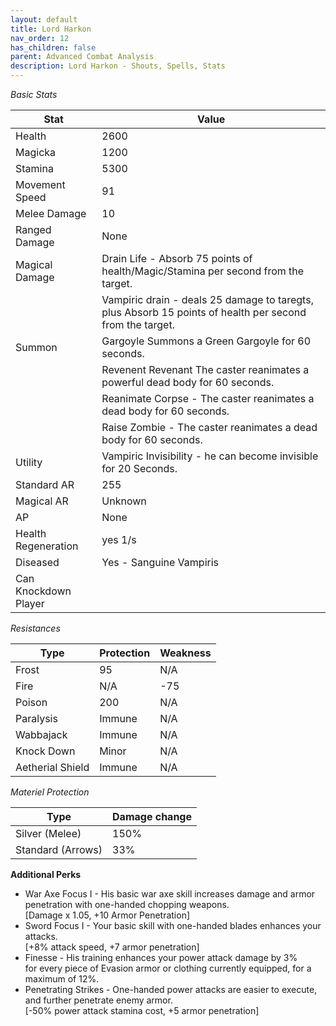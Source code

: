 ```yaml
---
layout: default
title: Lord Harkon
nav_order: 12
has_children: false
parent: Advanced Combat Analysis
description: Lord Harkon - Shouts, Spells, Stats
---
```


*Basic Stats*

|Stat| Value |
|--|--|
|Health| 2600 |
|Magicka| 1200 |
|Stamina| 5300 |
|Movement Speed| 91 |
|Melee Damage| 10 |
|Ranged Damage| None  |
|Magical Damage| Drain Life - Absorb 75 points of health/Magic/Stamina per second from the target.    |
| | Vampiric drain -  deals 25 damage to taregts, plus Absorb 15 points of health per second from the target.   |
| Summon | Gargoyle Summons a Green Gargoyle for 60 seconds. |
|  | Revenent Revenant The caster reanimates a powerful dead body for 60 seconds.|
|  | Reanimate Corpse - The caster reanimates a dead body for 60 seconds.|
|  | Raise Zombie - The caster reanimates a dead body for 60 seconds. |
|Utility| Vampiric Invisibility - he can become invisible for 20 Seconds.|
|Standard AR| 255 |
|Magical AR| Unknown |
|AP| None |
|Health Regeneration| yes 1/s |
| Diseased | Yes - Sanguine Vampiris  |
|Can Knockdown Player| |

*Resistances*
 
|Type  | Protection | Weakness|
|--|--|--|
|Frost  | 95 | N/A |
|Fire | N/A | -75 |
|Poison  | 200| N/A |
|Paralysis  | Immune | N/A |
|Wabbajack | Immune |N/A  |
|Knock Down| Minor | N/A |
|Aetherial Shield | Immune | N/A |

*Materiel Protection*

|Type | 	Damage change|
|--|--|
|Silver (Melee) |	150%|
|Standard (Arrows) |	33%|

**Additional Perks**
* War Axe Focus I - His basic war axe skill increases damage and armor penetration with one-handed chopping weapons.<br>[Damage x 1.05, +10 Armor Penetration]
* Sword Focus I - Your basic skill with one-handed blades enhances your attacks.<br>[+8% attack speed, +7 armor penetration]
* Finesse -  His training enhances your power attack damage by 3%<br>for every piece of Evasion armor or clothing currently equipped, for a maximum of 12%.
* Penetrating Strikes - One-handed power attacks are easier to execute, and further penetrate enemy armor.<br>[-50% power attack stamina cost, +5 armor penetration]
